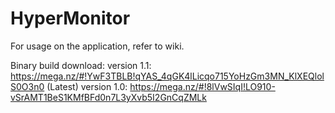 # HyperMonitor

For usage on the application, refer to wiki.

Binary build download: 
version 1.1: https://mega.nz/#!YwF3TBLB!qYAS_4qGK4lLicqo715YoHzGm3MN_KlXEQlolS0O3n0 (Latest)
version 1.0: https://mega.nz/#!8lVwSIqI!LO910-vSrAMT1BeS1KMfBFd0n7L3yXvb5I2GnCqZMLk

